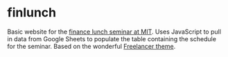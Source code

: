 # finlunch
Basic website for the [finance lunch seminar at MIT](http://web.mit.edu/finlunch/). Uses JavaScript to pull in data from Google Sheets to populate the table containing the schedule for the seminar. Based on the wonderful [Freelancer theme](https://github.com/IronSummitMedia/startbootstrap-freelancer).
